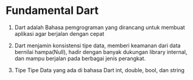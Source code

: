 # Fundamental Dart

1. Dart adalah Bahasa pemgrograman yang dirancang untuk membuat aplikasi agar berjalan dengan cepat

2. Dart menjamin konsistensi tipe data, memberi keamanan dari data bernilai hampa(Null), hadir dengan banyak dukungan library internal, dan mampu berjalan pada berbagai jenis perangkat.

3. Tipe Tipe Data yang ada di bahasa Dart int, double, bool, dan string